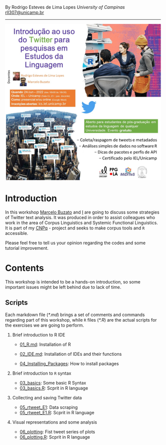 By Rodrigo Esteves de Lima Lopes *University of Campinas* [rll307\@unicamp.br](mailto:rll307@unicamp.br)

------------------------------------------------------------------------

<p align="center">
  <img src="images/flyer2.jpeg" />
</p>

# Introduction

In this workshop [Marcelo Buzato](mailto:mbuzato@unicamp.br) and [I](mailto:rll307@unicamp.br) are going to discuss some strategies of Twitter text analysis. It was produced in order to assist colleagues who work in the area of Corpus Linguistics and Systemic Functional Linguistics. It is part of my [CNPq](http://www.cnpq.br) - project and seeks to make corpus tools and `R` accessible.

Please feel free to tell us your opinion  regarding the codes and some tutorial improvement.

# Contents

This workshop is intended to be a hands-on introduction, so some important issues might be left behind due to lack of time.

## Scripts

Each markdown file (*\*.md*) brings a set of comments and commands regarding part of this workshop, while `R` files (*\*.R*) are the actual scripts for the exercises we are going to perform.

1.  Brief introduction to R IDE

    -   [01_R.md](01_R.md): Installation of R

    -   [02_IDE.md](02_IDE.md): Installation of IDEs and their functions

    -   [04_Installing_Packages](04_Installing_Packages.md): How to install packages

2.  Brief introduction to `R` syntax

    -   [03_basics](03_basics.md): Some basic R Syntax
      -   [03_basics.R](03_basics.R): Scprit in R language

3.  Collecting and saving Twitter data

    -   [05_rtweet_E1](05_rtweet_E1.md): Data scraping
      -   [05_rtweet_E1.R](05_rtweet_E1.R): Scprit in R language

4.  Visual representations and some analysis
    -  [06_plotting](06_plotting.md): Fist tweet series of plots
      -   [06_plotting.R](06_plotting.R): Scprit in R language
